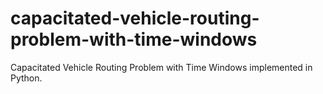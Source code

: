 # capacitated-vehicle-routing-problem-with-time-windows

Capacitated Vehicle Routing Problem with Time Windows implemented in Python.
